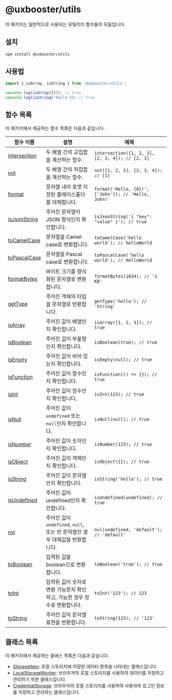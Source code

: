 # @uxbooster/utils

이 패키지는 일반적으로 사용되는 유틸리티 함수들의 모음입니다.

## 설치

```bash
npm install @uxbooster/utils
```

## 사용법

```typescript
import { isArray, isString } from '@uxbooster/utils';

console.log(isArray([])); // true
console.log(isString('hello')); // true
```

## 함수 목록

이 패키지에서 제공하는 함수 목록은 다음과 같습니다.

| 함수 이름                                  | 설명                                                                        | 예제                                                 |
| ------------------------------------------ | --------------------------------------------------------------------------- | ---------------------------------------------------- |
| [intersection](src/array/intersection.ts)  | 두 배열 간의 교집합을 계산하는 함수.                                        | `intersection([1, 2, 3], [2, 3, 4]); // [2, 3]`      |
| [not](src/array/not.ts)                    | 두 배열 간의 차집합을 계산하는 함수.                                        | `not([1, 2, 3], [2, 3, 4]); // [1]`                  |
| [format](src/string/format.ts)             | 문자열 내의 포맷 지정된 플레이스홀더를 대체합니다.                          | `format('Hello, {0}!', ['John']); // 'Hello, John!'` |
| [isJsonString](src/string/isJsonString.ts) | 주어진 문자열이 JSON 형식인지 확인합니다.                                   | `isJsonString('{ "key": "value" }'); // true`        |
| [toCamelCase](src/string/toCamelCase.ts)   | 문자열을 Camel case로 변환합니다.                                           | `toCamelCase('hello world'); // helloWorld`          |
| [toPascalCase](src/string/toPascalCase.ts) | 문자열을 Pascal case로 변환합니다.                                          | `toPascalCase('hello world'); // HelloWorld`         |
| [formatBytes](src/formatBytes.ts)          | 바이트 크기를 형식화된 문자열로 변환합니다.                                 | `formatBytes(1024); // '1 KB'`                       |
| [getType](src/getType.ts)                  | 주어진 객체의 타입을 문자열로 반환합니다.                                   | `getType('hello'); // 'String'`                      |
| [isArray](src/isArray.ts)                  | 주어진 값이 배열인지 확인합니다.                                            | `isArray([1, 2, 3]); // true`                        |
| [isBoolean](src/isBoolean.ts)              | 주어진 값이 부울형인지 확인합니다.                                          | `isBoolean(true); // true`                           |
| [isEmpty](src/isEmpty.ts)                  | 주어진 값이 비어 있는지 확인합니다.                                         | `isEmpty(null); // true`                             |
| [isFunction](src/isFunction.ts)            | 주어진 값이 함수인지 확인합니다.                                            | `isFunction(() => {}); // true`                      |
| [isInt](src/isInt.ts)                      | 주어진 값이 정수인지 확인합니다.                                            | `isInt(123); // true`                                |
| [isNull](src/isNull.ts)                    | 주어진 값이 `undefined` 또는 `null`인지 확인합니다.                         | `isNull(null); // true`                              |
| [isNumber](src/isNumber.ts)                | 주어진 값이 숫자인지 확인합니다.                                            | `isNumber(123); // true`                             |
| [isObject](src/isObject.ts)                | 주어진 값이 객체인지 확인합니다.                                            | `isObject({}); // true`                              |
| [isString](src/isString.ts)                | 주어진 값이 문자열인지 확인합니다.                                          | `isString('hello'); // true`                         |
| [isUndefined](src/isUndefined.ts)          | 주어진 값이 undefined인지 확인합니다.                                       | `isUndefined(undefined); // true`                    |
| [nvl](src/nvl.ts)                          | 주어진 값이 `undefined`, `null`, 또는 빈 문자열인 경우 대체값을 반환합니다. | `nvl(undefined, 'default'); // 'default'`            |
| [toBoolean](src/toBoolean.ts)              | 입력된 값을 boolean으로 변환합니다.                                         | `toBoolean('true'); // true`                         |
| [toInt](src/toInt.ts)                      | 입력된 값이 숫자로 변환 가능한지 확인하고, 가능한 경우 정수로 변환합니다.   | `toInt('123'); // 123`                               |
| [toString](src/toString.ts)                | 주어진 값의 문자열 표현을 반환합니다.                                       | `toString(123); // '123'`                            |

## 클래스 목록

이 패키지에서 제공하는 클래스 목록은 다음과 같습니다.

- [StorageItem](src/storage/StorageItem.ts): 로컬 스토리지에 저장된 데이터 항목을 나타내는 클래스입니다.
- [LocalStorageWorker](src/storage/LocalStorageWorker.ts): 브라우저의 로컬 스토리지를 사용하여 데이터를 저장하고 관리하기 위한 클래스입니다.
- [CredentialStorage](src/storage/CredentialStorage.ts): 브라우저의 로컬 스토리지를 사용하여 사용자의 로그인 정보를 저장하고 관리하는 클래스입니다.
